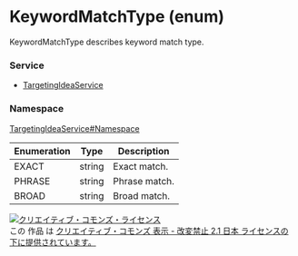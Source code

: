 # KeywordMatchType (enum)
KeywordMatchType describes keyword match type.

### Service
+ [TargetingIdeaService](../../services/TargetingIdeaService.md)

### Namespace
[TargetingIdeaService#Namespace](../../services/TargetingIdeaService.md#namespace)

| Enumeration | Type | Description |
|---|---|---|
| EXACT| string| Exact match. |
| PHRASE| string| Phrase match. |
| BROAD| string| Broad match. |

<a rel="license" href="http://creativecommons.org/licenses/by-nd/2.1/jp/"><img alt="クリエイティブ・コモンズ・ライセンス" style="border-width:0" src="https://i.creativecommons.org/l/by-nd/2.1/jp/88x31.png" /></a><br />この 作品 は <a rel="license" href="http://creativecommons.org/licenses/by-nd/2.1/jp/">クリエイティブ・コモンズ 表示 - 改変禁止 2.1 日本 ライセンスの下に提供されています。</a>
